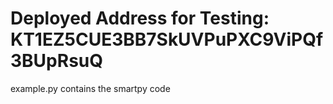 # Deployed Address for Testing: KT1EZ5CUE3BB7SkUVPuPXC9ViPQf3BUpRsuQ

example.py contains the smartpy code
